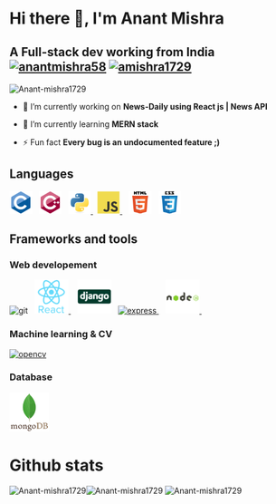 <h1>Hi there 👋, I'm Anant Mishra</h1>
<h2>A Full-stack dev working from India 
<a href="https://instagram.com/anantmishra58" target="blank"><img align="center" src="https://raw.githubusercontent.com/rahuldkjain/github-profile-readme-generator/master/src/images/icons/Social/instagram.svg" alt="anantmishra58" height="30" width="40" /></a>
<a href="https://www.codechef.com/users/amishra1729" target="blank"><img align="center" src="https://cdn.codechef.com/sites/all/themes/abessive/cc-logo-sd.svg" alt="amishra1729" height="70" width="70" /></a></h2>

<p align="left"> <img src="https://komarev.com/ghpvc/?username=Anant-mishra1729&label=Profile%20views&color=0e75b6&style=flat" alt="Anant-mishra1729" /> </p>

- 🔭 I’m currently working on **News-Daily using React js | News API**

- 🌱 I’m currently learning **MERN stack**

- ⚡ Fun fact **Every bug is an undocumented feature ;)**
<h2 align="left">Languages</h2>
<p align="left">
<img src = "https://raw.githubusercontent.com/devicons/devicon/master/icons/c/c-original.svg" width = "40" height = "40">&nbsp;&nbsp;
<img src = "https://raw.githubusercontent.com/devicons/devicon/master/icons/cplusplus/cplusplus-original.svg" width = "40" height = "40">&nbsp;&nbsp;
<a href="https://www.python.org" target="_blank"> <img src="https://raw.githubusercontent.com/devicons/devicon/master/icons/python/python-original.svg" alt="python" width="40" height="40"/> </a>&nbsp;
<a href="https://developer.mozilla.org/en-US/docs/Web/JavaScript" target="_blank"> <img src="https://raw.githubusercontent.com/devicons/devicon/master/icons/javascript/javascript-original.svg" alt="javascript" width="40" height="40"/> </a>&nbsp;&nbsp;
<img src = "https://raw.githubusercontent.com/devicons/devicon/master/icons/html5/html5-original-wordmark.svg" width = "40" height = "40">&nbsp;&nbsp;
<a href="https://www.w3schools.com/css/" target="_blank"> <img src="https://raw.githubusercontent.com/devicons/devicon/master/icons/css3/css3-original-wordmark.svg" alt="css3" width="40" height="40"/> </a> 
</p>

<h2 align="left">Frameworks and tools</h2>
<h3>Web developement</h3>
<p>
<img src="https://www.vectorlogo.zone/logos/git-scm/git-scm-icon.svg" alt="git" width="50" height="50"/>&nbsp;&nbsp;
<a href="https://reactjs.org/" target="_blank"> <img src="https://raw.githubusercontent.com/devicons/devicon/master/icons/react/react-original-wordmark.svg" alt="react" width="60" height="60"/> </a>&nbsp;&nbsp;
<a href="https://www.djangoproject.com/" target="_blank" > <img src="https://raw.githubusercontent.com/devicons/devicon/master/icons/django/django-original.svg" alt="django" width="60" height="60"/></a>&nbsp;&nbsp;
<a href="https://expressjs.com" target="_blank"> <img src="https://img.shields.io/badge/Express.js-000000?style=for-the-badge&logo=express&logoColor=white5" alt="express" width="90" height="30"/> </a> <a href="https://git-scm.com/" target="_blank"></a>&nbsp;&nbsp;
<a href="https://nodejs.org" target="_blank"> <img src="https://raw.githubusercontent.com/devicons/devicon/master/icons/nodejs/nodejs-original-wordmark.svg" alt="nodejs" width="60" height="60"/> </a>&nbsp;&nbsp;
</p>
<h3>Machine learning & CV</h3>
<p>
<a href="https://opencv.org/" target="_blank"> <img src="https://www.vectorlogo.zone/logos/opencv/opencv-icon.svg" alt="opencv" width="45" height="45"/></a>&nbsp;&nbsp;
</p>

<h3>Database</h3>
<a href="https://www.mongodb.com/" target="_blank"> <img src="https://raw.githubusercontent.com/devicons/devicon/master/icons/mongodb/mongodb-original-wordmark.svg" alt="mongodb" width="70" height="70"/> </a>

<h1>Github stats</h1>
<img src="https://github-readme-stats.vercel.app/api?username=Anant-mishra1729&show_icons=true&theme=dracula&hide_border=true" alt="Anant-mishra1729" />
<img src="https://github-readme-streak-stats.herokuapp.com/?user=Anant-mishra1729&theme=dracula&hide_border=true" alt="Anant-mishra1729" />

<img align="left" src="https://github-readme-stats.vercel.app/api/top-langs?username=Anant-mishra1729&show_icons=true&locale=en&layout=compact&theme=dracula&hide_border=true" alt="Anant-mishra1729" />
